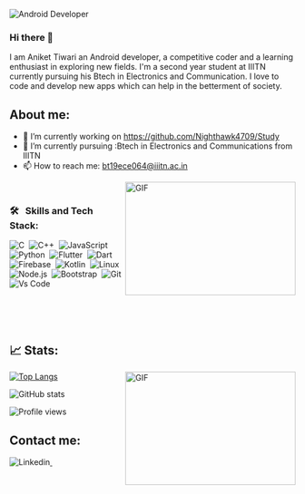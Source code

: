 ![Android Developer](https://github.com/Nighthawk4709/Nighthawk4709/blob/main/back%20(1).jpg)


### Hi there 👋
I am Aniket Tiwari an Android developer, a competitive coder and a learning enthusiast in exploring new fields. I'm a second year student at IIITN currently pursuing his Btech in Electronics and Communication. I love to code and develop new apps which can help in the betterment of society.

## About me:
- 🔭 I’m currently working on https://github.com/Nighthawk4709/Study 
- 🌱 I’m currently pursuing :Btech in Electronics and Communications from IIITN
- 📫 How to reach me: bt19ece064@iiitn.ac.in 

<img align="right" alt="GIF" src="https://github.com/Nighthawk4709/Nighthawk4709/blob/main/icons/new1.gif" width="300" height="200" />

<br />

### 🛠 &nbsp; Skills and Tech Stack:
![C](https://img.shields.io/badge/-C-05122A?style=flat&logo=C&logoColor=A8B9CC)&nbsp;
![C++](https://img.shields.io/badge/-C++-05122A?style=flat&logo=C%2B%2B&logoColor=00599C)&nbsp;
![JavaScript](https://img.shields.io/badge/-JavaScript-05122A?style=flat&logo=javascript)&nbsp;
![Python](https://img.shields.io/badge/-Python-05122A?style=flat&logo=python)&nbsp;
![Flutter](https://img.shields.io/badge/Flutter-02569B?style=flat&logo=flutter&logoColor=white)&nbsp;
![Dart](https://img.shields.io/badge/Dart-0175C2?style=flat&logo=dart&logoColor=white)&nbsp;
![Firebase](https://img.shields.io/badge/firebase-ffca28?style=flat&logo=firebase&logoColor=black)&nbsp;
![Kotlin](https://img.shields.io/badge/Kotlin-0095D5?&style=flat&logo=kotlin&logoColor=white)&nbsp;
![Linux](https://img.shields.io/badge/-Linux-05122A?style=flat&logo=linux)&nbsp;
![Node.js](https://img.shields.io/badge/-Node.js-05122A?style=flat&logo=node.js)&nbsp;
![Bootstrap](https://img.shields.io/badge/-Bootstrap-05122A?style=flat&logo=bootstrap&logoColor=563D7C)&nbsp;
![Git](https://img.shields.io/badge/-Git-05122A?style=flat&logo=git)&nbsp;
![Vs Code](https://img.shields.io/badge/Visual_Studio_Code-5C2D91?style=flat&logo=visual%20studio&logoColor=white)&nbsp;


<br />




<br />

<br />

## 📈 Stats:

<img align="right" alt="GIF" src="https://github.com/Nighthawk4709/Nighthawk4709/blob/main/icons/new.gif" width="300" height="200" />

[![Top Langs](https://github-readme-stats.vercel.app/api/top-langs/?username=Nighthawk4709&theme=radical)](https://github.com/anuraghazra/github-readme-stats)

![GitHub stats](https://github-readme-stats.vercel.app/api?username=Nighthawk4709&theme=radical&show_icons=true)  

![Profile views](https://gpvc.arturio.dev/Nighthawk4709) 



## Contact me:

![Linkedin](https://img.shields.io/badge/LinkedIn-0077B5?style=flat&logo=linkedin&logoColor=white)<a href = "https://www.linkedin.com/in/aniket-tiwari-0798901a1/">&nbsp;


